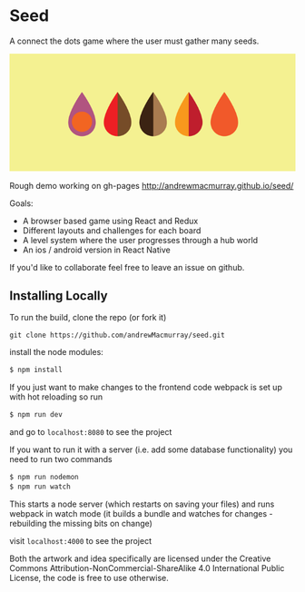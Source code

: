 # Seed

A connect the dots game where the user must gather many seeds.

![seed](public/img/seed-collection.png)

Rough demo working on gh-pages http://andrewmacmurray.github.io/seed/

Goals:

+ A browser based game using React and Redux
+ Different layouts and challenges for each board
+ A level system where the user progresses through a hub world
+ An ios / android version in React Native

If you'd like to collaborate feel free to leave an issue on github.

## Installing Locally

To run the build, clone the repo (or fork it)

```
git clone https://github.com/andrewMacmurray/seed.git
```

install the node modules:

```sh
$ npm install
```

If you just want to make changes to the frontend code webpack is set up with hot reloading so run

```sh
$ npm run dev
```

and go to `localhost:8080` to see the project

If you want to run it with a server (i.e. add some database functionality) you need to run two commands

```sh
$ npm run nodemon
$ npm run watch
```

This starts a node server (which restarts on saving your files) and runs webpack in watch mode (it builds a bundle and watches for changes - rebuilding the missing bits on change)

visit `localhost:4000` to see the project

Both the artwork and idea specifically are licensed under the Creative Commons Attribution-NonCommercial-ShareAlike 4.0 International Public License, the code is free to use otherwise.
